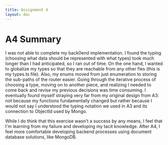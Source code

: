 ```yaml
---
title: Assignment 4
layout: doc
---
```


# A4 Summary

I was not able to complete my back0end implementation. I found the typing (choosing what data should be represented with what types) took much longer than I had anticipated, so I ran out of time. On the one hand, I wanted to globalize my types so that they are reachable from any other fles (this is my types.ts file). Also, my enums moved from just enumeration to storing the sub-paths of the router easier. Going through the iterative process of choosing a type, moving on to another piece, and realizing I needed to come back and revise my previous decisions was time consuming. I eventually found myself straying very far from my original design from A3: not because my functions fundamentally changed but rather because I would not say I understood the typing notation we used in A3 and its connection to ObjectId used by Mongo.

While I do think that this exercise wasn't a success by any means, I feel that I'm learning from my failure and developing my tacit knowledge. After A4, I feel more comfortable developing backend processes using document database solutions, like MongoDB.